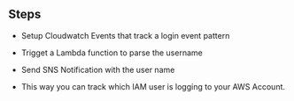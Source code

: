 ## Steps 
- Setup Cloudwatch Events that track a login event pattern 
- Trigget a Lambda function to parse the username 
- Send SNS Notification with the user name 


- This way you can track which IAM user is logging to your AWS Account. 

